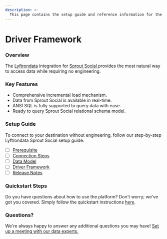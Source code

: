 ```yaml
---
description: >-
  This page contains the setup guide and reference information for the Sprout Social source connector.
---
```


# Driver Framework

### Overview

The [Lyftrondata](https://www.lyftrondata.com/) integration for [Sprout Social](https://www.lyftrondata.com/integration/sprout-social/)[ ](https://www.lyftrondata.com/integration/sprout-social/)provides the most natural way to access data while requiring no engineering.

### Key Features

* Comprehensive incremental load mechanism.
* Data from Sprout Social is available in real-time.&#x20;
* ANSI SQL is fully supported to query data with ease.
* Ready to query Sprout Social relational schema model.

### Setup Guide

To connect to your destination without engineering, follow our step-by-step Lyftrondata Sprout Social setup guide.

* [ ] [Prerequisite](../../marketing-analytics/sprout-social/prerequisite.md)
* [ ] [Connection Steps](../../marketing-analytics/sprout-social/connection-steps.md)
* [ ] [Data Model](../../marketing-analytics/sprout-social/data-model/)
* [ ] [Driver Framework](../../marketing-analytics/sprout-social/driver-framework/)
* [ ] [Release Notes](../../marketing-analytics/sprout-social/release-notes.md)

### Quickstart Steps

Do you have questions about how to use the platform? Don't worry; we've got you covered. Simply follow the quickstart instructions [here](../../../quickstart-steps.md).

### Questions? <a href="#questions" id="questions"></a>

We're always happy to answer any additional questions you may have! [Set up a meeting with our data experts.](https://www.lyftrondata.com/book-a-meeting/)


